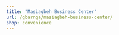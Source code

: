 ```yaml
---
title: "Masiagbeh Business Center"
url: /gbarnga/masiagbeh-business-center/
shop: convenience
---
```

